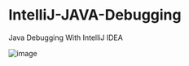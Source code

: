 # IntelliJ-JAVA-Debugging
Java Debugging With IntelliJ IDEA

![image](https://user-images.githubusercontent.com/39504405/208237498-fc1b9caa-6143-419f-91cd-162b5efe900b.png)
